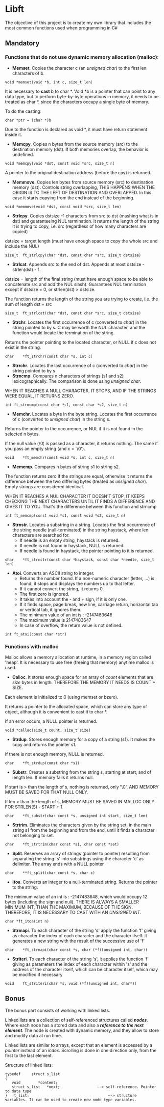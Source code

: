 # Libft
The objective of this project is to create my own library that includes the most common functions used when programming in C#

## Mandatory
### Functions that do not use dynamic memory allocation (malloc):
  - **Memset**. Copies the character c (an *unsigned char*) to the first len characters of b.
```
void *memset(void *b, int c, size_t len)
```
It is necessary to **cast** b to char *. Void *b is a pointer that can point to any data type, but to perform byte-by-byte operations in memory, it needs to be treated as char *, since the characters occupy a single byte of memory. 

To do the casting: 
```
char *ptr = (char *)b
```
Due to the function is declared as void *, it must have return statement inside it.

  - **Memcpy**. Copies n bytes from the source memory (src) to the destination memory (dst). If both memories overlap, the behavior is undefined.
```
void *memcpy(void *dst, const void *src, size_t n)
```
A pointer to the original destination address (before the cpy) is returned.
  - **Memmove**. Copies len bytes from source memory (src) to destination memory (dst). Controls string overlapping, THIS HAPPENS WHEN THE ORIGIN IS TO THE LEFT OF DESTINATION AND OVERLAPPED. In this case it starts copying from the end instead of the beginning.
```
void *memmove(void *dst, const void *src, size_t len)
```
  - **Strlcpy**. Copies dstsize -1 characters from src to dst (mashing what is in dst) and guaranteeing NUL termination. It returns the length of the string it is trying to copy, i.e. src (regardless of how many characters are copied)

dstsize = target length (must have enough space to copy the whole src and include the NUL)
```
size_t	ft_strlcpy(char *dst, const char *src, size_t dstsize)
```
  - **Strlcat**. Appends src to the end of dst. Appends at most dstsize - strlen(dst) - 1.

dstsize = length of the final string (must have enough space to be able to concatenate src and add the NUL slash). Guarantees NUL termination except if dstsize = 0, or strlen(dst) > dstsize. 

The function returns the length of the string you are trying to create, i.e. the sum of length dst + src
```
size_t	ft_strlcat(char *dst, const char *src, size_t dstsize)
```
  - **Strchr**. Locates the first occurrence of c (converted to *char*) in the string pointed to by s. C may be worth the NUL character, and the function would locate the termination of the string.

Returns the pointer pointing to the located character, or NULL if c does not exist in the string.
```
char	*ft_strchr(const char *s, int c)
```
  - **Strrchr**. Locates the last occurrence of c (converted to *char*) in the string pointed to by s
  - **Strncmp**. Compares n characters of strings (s1 and s2) lexicographically. The comparison is done using *unsigned char*. 

WHEN IT REACHES A NULL CHARACTER, IT STOPS, AND IF THE STRINGS WERE EQUAL, IT RETURNS ZERO.
```
int	ft_strncmp(const char *s1, const char *s2, size_t n)
```
  - **Memchr**. Locates a byte in the byte string. Locates the first occurrence of c (converted to *unsigned char*) in the string s.

Returns the pointer to the occurrence, or NUL if it is not found in the selected n bytes.

If the null value (\0) is passed as a character, it returns nothing. The same if you pass an empty string (and c = '\0').
```
void	*ft_memchr(const void *s, int c, size_t n)
```
  - **Memcmp**. Compares n bytes of string s1 to string s2.

The function returns zero if the strings are equal, otherwise it returns the difference between the two differing bytes (treated as *unsigned char*).
Empty strings are considered identical.

WHEN IT REACHES A NUL CHARACTER IT DOESN'T STOP, IT KEEPS CHECKING THE NEXT CHARACTERS UNTIL IT FINDS A DIFFERENCE AND GIVES IT TO YOU. That's the difference between this function and strncmp
```
int	ft_memcmp(const void *s1, const void *s2, size_t n)
```
  - **Strnstr**. Locates a substring in a string. Locates the first occurrence of the string needle (null-terminated) in the string haystack, where len characters are searched for.
     - If needle is an empty string, haystack is returned.
	- If needle is not found in haystack, NULL is returned.
	- If needle is found in haystack, the pointer pointing to it is returned.
```
char	*ft_strnstr(const char *haystack, const char *needle, size_t len)
```
  - **Atoi**. Converts an ASCII string to integer.
    - Returns the number found. If a non-numeric character (letter, ...) is found, it stops and displays the numbers up to that letter.
    - If it cannot convert the string, it returns 0.
    - The first zero is ignored.
    - It takes into account the - and + sign, if it is only one.
    - If it finds space, page break, new line, carriage return, horizontal tab or vertical tab, it ignores them.
    - The minimum value of an int is : -2147483648
    - The maximum value is 2147483647
    - In case of overflow, the return value is not defined.
```
int	ft_atoi(const char *str)
```


### Functions with malloc
Malloc allows a memory allocation at runtime, in a memory region called 'heap'. It is necessary to use free (freeing that memory) anytime malloc is used.

 - **Calloc**. It stores enough space for an array of *count* elements that are *size* bytes in length. THEREFORE THE MEMORY IT NEEDS IS COUNT * SIZE. 

Each element is initialized to 0 (using memset or bzero).

It returns a pointer to the allocated space, which can store any type of object, although it is convenient to cast it to char *.

If an error occurs, a NULL pointer is returned.
```
void *calloc(size_t count, size_t size)
```
 - **Strdup**. Stores enough memory for a copy of a string (s1). It makes the copy and returns the pointer s1.

If there is not enough memory, NULL is returned.
```
char	*ft_strdup(const char *s1)
```
 - **Substr**. Creates a substring from the string s, starting at start, and of length len. If memory fails it returns null.

If start is > than the length of s, nothing is returned, only '\0', AND MEMORY MUST BE SAVED FOR THAT NULL ONLY.

If len > than the length of s, MEMORY MUST BE SAVED IN MALLOC ONLY FOR STRLEN(S) - START + 1.
```
char	*ft_substr(char const *s, unsigned int start, size_t len)
```
- **Strtrim**. Eliminates the characters given by the string set, in the main string s1 from the beginning and from the end, until it finds a character not belonging to set.
```
char	*ft_strtrim(char const *s1, char const *set)
```
 - **Split**. Reserves an array of strings (pointer to pointer) resulting from separating the string 's' into substrings using the character 'c' as delimiter. The array ends with a NULL pointer
```
char	**ft_split(char const *s, char c)
```
 - **Itoa**. Converts an integer to a null-terminated string. Returns the pointer to the string.

The minimum value of an int is : -2147483648, which would occupy 12 bytes (including the sign and null). THERE IS ALWAYS A SMALLER MINIMUM INT, THAN THE MAXIMUM, BECAUSE OF THE SIGN. THEREFORE, IT IS NECESSARY TO CAST WITH AN *UNSIGNED INT*.
```
char *ft_itoa(int n)
```
 - **Strmapi**. To each character of the string 's' apply the function 'f' giving as character the index of each character and the character itself. It generates a new string with the result of the successive use of 'f'
```
char	*ft_strmapi(char const *s, char (*f)(unsigned int, char))
```
 - **Striteri**. To each character of the string 's', it applies the function 'f' giving as parameters the index of each character within 's' and the address of the character itself, which can be
character itself, which may be modified if necessary
```
void	ft_striteri(char *s, void (*f)(unsigned int, char*))
```
## Bonus
The bonus part consists of working with linked lists.

Linked lists are a collection of self-referenced structures called ***nodes***. Where each node has a stored data and also a ***reference to the next element***. The node is created with dynamic memory, and they allow to store and modify data at run time.

Linked lists are similar to arrays, except that an element is accessed by a *pointer* instead of an *index*. Scrolling is done in one direction only, from the first to the last element.

 Structure of linked lists:
 ```
typedef 	struct s_list
{
	void		*content;
	struct s_list	*next;           	   —-> self-reference. Pointer to data type
} 	t_list;	                                   —-> structure variables. It can be used to create new node type variables.
```
